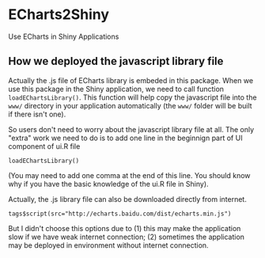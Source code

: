# ECharts2Shiny
Use ECharts in Shiny Applications

## How we deployed the javascript library file

Actually the .js file of ECharts library is embeded in this package. When we use this package in the Shiny application, we need to call function `loadEChartsLibrary()`. This function will help copy the javascript file into the `www/` directory in your application automatically (the `www/` folder will be built if there isn't one).

So users don't need to worry about the javascript library file at all. The only "extra" work we need to do is to add one line in the beginnign part of UI component of ui.R file
```
loadEChartsLibrary()
```
(You may need to add one comma at the end of this line. You should know why if you have the basic knowledge of the ui.R file in Shiny).

Actually, the .js library file can also be downloaded directly from internet.
```{r}
tags$script(src="http://echarts.baidu.com/dist/echarts.min.js")
```
But I didn't choose this options due to (1) this may make the application slow if we have weak internet connection; (2) sometimes the application may be deployed in environment without internet connection.
